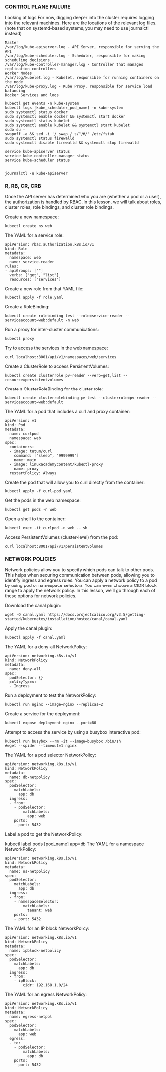 ### CONTROL PLANE FAILURE

Looking at logs
For now, digging deeper into the cluster requires logging into the relevant machines. Here are the locations of the relevant log files. (note that on systemd-based systems, you may need to use journalctl instead)
```
Master
/var/log/kube-apiserver.log - API Server, responsible for serving the API
/var/log/kube-scheduler.log - Scheduler, responsible for making scheduling decisions
/var/log/kube-controller-manager.log - Controller that manages replication controllers
Worker Nodes
/var/log/kubelet.log - Kubelet, responsible for running containers on the node
/var/log/kube-proxy.log - Kube Proxy, responsible for service load balancing
Docker Services and logs

```
```
kubectl get events -n kube-system
kubectl logs [kube_scheduler_pod_name] -n kube-system
sudo systemctl status docker
sudo systemctl enable docker && systemctl start docker
sudo systemctl status kubelet
sudo systemctl enable kubelet && systemctl start kubelet
sudo su -
swapoff -a && sed -i '/ swap / s/^/#/' /etc/fstab
sudo systemctl status firewalld
sudo systemctl disable firewalld && systemctl stop firewalld
```

```
service kube-apiserver status
service kube-controller-manager status
service kube-scheduler status


journalctl -u kube-apiserver
```
### R, RB, CR, CRB
Once the API server has determined who you are (whether a pod or a user), the authorization is handled by RBAC. In this lesson, we will talk about roles, cluster roles, role bindings, and cluster role bindings.

Create a new namespace:
```
kubectl create ns web
```
The YAML for a service role:
```
apiVersion: rbac.authorization.k8s.io/v1
kind: Role
metadata:
  namespace: web
  name: service-reader
rules:
- apiGroups: [""]
  verbs: ["get", "list"]
  resources: ["services"]
```
Create a new role from that YAML file:
```
kubectl apply -f role.yaml
```
Create a RoleBinding:
```
kubectl create rolebinding test --role=service-reader --serviceaccount=web:default -n web
```
Run a proxy for inter-cluster communications:
```
kubectl proxy
```
Try to access the services in the web namespace:
```
curl localhost:8001/api/v1/namespaces/web/services
```
Create a ClusterRole to access PersistentVolumes:
```
kubectl create clusterrole pv-reader --verb=get,list --resource=persistentvolumes
```
Create a ClusterRoleBinding for the cluster role:
```
kubectl create clusterrolebinding pv-test --clusterrole=pv-reader --serviceaccount=web:default
```
The YAML for a pod that includes a curl and proxy container:
```
apiVersion: v1
kind: Pod
metadata:
  name: curlpod
  namespace: web
spec:
  containers:
  - image: tutum/curl
    command: ["sleep", "9999999"]
    name: main
  - image: linuxacademycontent/kubectl-proxy
    name: proxy
  restartPolicy: Always
 ```
Create the pod that will allow you to curl directly from the container:
```
kubectl apply -f curl-pod.yaml
```

Get the pods in the web namespace:
```
kubectl get pods -n web
```
Open a shell to the container:
```
kubectl exec -it curlpod -n web -- sh
```
Access PersistentVolumes (cluster-level) from the pod:
```
curl localhost:8001/api/v1/persistentvolumes
```


### NETWORK POLICIES

Network policies allow you to specify which pods can talk to other pods. This helps when securing communication between pods, allowing you to identify ingress and egress rules. You can apply a network policy to a pod by using pod or namespace selectors. You can even choose a CIDR block range to apply the network policy. In this lesson, we’ll go through each of these options for network policies.

Download the canal plugin:
```
wget -O canal.yaml https://docs.projectcalico.org/v3.5/getting-started/kubernetes/installation/hosted/canal/canal.yaml
```
Apply the canal plugin:
```
kubectl apply -f canal.yaml
```
The YAML for a deny-all NetworkPolicy:
```
apiVersion: networking.k8s.io/v1
kind: NetworkPolicy
metadata:
  name: deny-all
spec:
  podSelector: {}
  policyTypes:
  - Ingress
```
Run a deployment to test the NetworkPolicy:
```
kubectl run nginx --image=nginx --replicas=2
```
Create a service for the deployment:
```
kubectl expose deployment nginx --port=80
```
Attempt to access the service by using a busybox interactive pod:
```
kubectl run busybox --rm -it --image=busybox /bin/sh
#wget --spider --timeout=1 nginx
```

The YAML for a pod selector NetworkPolicy:
```
apiVersion: networking.k8s.io/v1
kind: NetworkPolicy
metadata:
  name: db-netpolicy
spec:
  podSelector:
    matchLabels:
      app: db
  ingress:
  - from:
    - podSelector:
        matchLabels:
          app: web
    ports:
    - port: 5432
```
Label a pod to get the NetworkPolicy:

kubectl label pods [pod_name] app=db
The YAML for a namespace NetworkPolicy:
```
apiVersion: networking.k8s.io/v1
kind: NetworkPolicy
metadata:
  name: ns-netpolicy
spec:
  podSelector:
    matchLabels:
      app: db
  ingress:
  - from:
    - namespaceSelector:
        matchLabels:
          tenant: web
    ports:
    - port: 5432
 ```
The YAML for an IP block NetworkPolicy:
```
apiVersion: networking.k8s.io/v1
kind: NetworkPolicy
metadata:
  name: ipblock-netpolicy
spec:
  podSelector:
    matchLabels:
      app: db
  ingress:
  - from:
    - ipBlock:
        cidr: 192.168.1.0/24
```
The YAML for an egress NetworkPolicy:
```
apiVersion: networking.k8s.io/v1
kind: NetworkPolicy
metadata:
  name: egress-netpol
spec:
  podSelector:
    matchLabels:
      app: web
  egress:
  - to:
    - podSelector:
        matchLabels:
          app: db
    ports:
    - port: 5432
```
